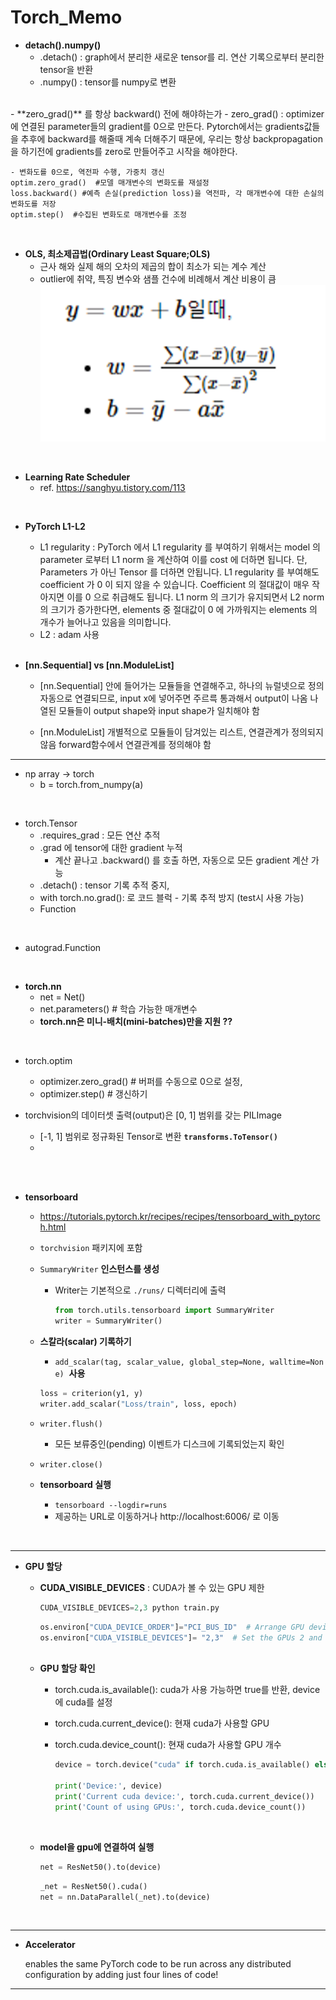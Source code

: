 # Torch_Memo

- **detach().numpy()**
    - .detach()  :  graph에서 분리한 새로운 tensor를 리.  연산 기록으로부터 분리한 tensor을 반환
    - .numpy() : tensor를 numpy로 변환
<br/>
- **zero_grad()** 를 항상 backward() 전에 해야하는가
    - zero_grad() :  optimizer에 연결된 parameter들의 gradient를 0으로 만든다.
    Pytorch에서는 gradients값들을 추후에 backward를 해줄때 계속 더해주기 때문에, 우리는 항상 backpropagation을 하기전에 gradients를 zero로 만들어주고 시작을 해야한다.
    
    - 변화도를 0으로, 역전파 수행, 가중치 갱신
    optim.zero_grad()  #모델 매개변수의 변화도를 재설정
    loss.backward() #예측 손실(prediction loss)을 역전파, 각 매개변수에 대한 손실의 변화도를 저장
    optim.step()  #수집된 변화도로 매개변수를 조정
    

<br/>

- **OLS, 최소제곱법(Ordinary Least Square;OLS)**
    - 근사 해와 실제 해의 오차의 제곱의 합이 최소가 되는 계수 계산
    - outlier에 취약, 특징 변수와 샘플 건수에 비례해서 계산 비용이 큼
    ![alt text](image.png)
<br/>

- **Learning Rate Scheduler**
    - ref. https://sanghyu.tistory.com/113
<br/>

- **PyTorch  L1-L2**
    - L1 regularity : PyTorch 에서 L1 regularity 를 부여하기 위해서는 model 의 parameter 로부터 L1 norm 을 계산하여 이를 cost 에 더하면 됩니다. 단, Parameters 가 아닌 Tensor 를 더하면 안됩니다.
    L1 regularity 를 부여해도 coefficient 가 0 이 되지 않을 수 있습니다. Coefficient 의 절대값이 매우 작아지면 이를 0 으로 취급해도 됩니다.
    L1 norm 의 크기가 유지되면서 L2 norm 의 크기가 증가한다면, elements 중 절대값이 0 에 가까워지는 elements 의 개수가 늘어나고 있음을 의미합니다.
    - L2 : adam 사용
    <br/>

- **[nn.Sequential] vs [nn.ModuleList]**
    - [nn.Sequential]
    안에 들어가는 모듈들을 연결해주고, 하나의 뉴럴넷으로 정의
    자동으로 연결되므로, input x에 넣어주면 주르륵 통과해서 output이 나옴
    나열된 모듈들이 output shape와 input shape가 일치해야 함
    
    - [nn.ModuleList]
    개별적으로 모듈들이 담겨있는 리스트, 연결관계가 정의되지 않음
    forward함수에서 연결관계를 정의해야 함
    

---

- np array → torch
    - b = torch.from_numpy(a)
<br/>

- torch.Tensor
    - .requires_grad  : 모든 연산 추적
    - .grad 에 tensor에 대한 gradient 누적
        - 계산 끝나고 .backward() 를 호출 하면, 자동으로 모든 gradient 계산 가능
    - .detach() : tensor 기록 추적 중지,
    - with torch.no.grad(): 로 코드 블럭 - 기록 추적 방지 (test시 사용 가능)
    - Function
<br/>

- autograd.Function
<br/>

- **torch.nn**
    - net = Net()
    - net.parameters()    # 학습 가능한 매개변수
    - **torch.nn은 미니-배치(mini-batches)만을 지원 ??**
<br/>

- torch.optim
    - optimizer.zero_grad()  # 버퍼를 수동으로 0으로 설정,
    - optimizer.step()  # 갱신하기
    
- torchvision의 데이터셋 출력(output)은 [0, 1] 범위를 갖는 PILImage
    - [-1, 1] 범위로 정규화된 Tensor로 변환  **`transforms.ToTensor()`**
    - 
<br/>
<br/>

- **tensorboard**
    - https://tutorials.pytorch.kr/recipes/recipes/tensorboard_with_pytorch.html
    - `torchvision` 패키지에 포함
    - `SummaryWriter` **인스턴스를 생성**
        - Writer는 기본적으로 `./runs/` 디렉터리에 출력
            
            ```python
            from torch.utils.tensorboard import SummaryWriter
            writer = SummaryWriter()
            ```
            
    - **스칼라(scalar) 기록하기**
        - `add_scalar(tag, scalar_value, global_step=None, walltime=None)`  **사용**
        
        ```python
        loss = criterion(y1, y)
        writer.add_scalar("Loss/train", loss, epoch)
        ```
        
    - `writer.flush()`
        - 모든 보류중인(pending) 이벤트가 디스크에 기록되었는지 확인
    - `writer.close()`
    
    - **tensorboard 실행**
        - `tensorboard --logdir=runs`
        - 제공하는 URL로 이동하거나 http://localhost:6006/ 로 이동
<br/>

---
- **GPU 할당**
    - **CUDA_VISIBLE_DEVICES**  : CUDA가 볼 수 있는 GPU 제한
        
        ```python
        CUDA_VISIBLE_DEVICES=2,3 python train.py
        ```
        
        ```python
        os.environ["CUDA_DEVICE_ORDER"]="PCI_BUS_ID"  # Arrange GPU devices starting from 0
        os.environ["CUDA_VISIBLE_DEVICES"]= "2,3"  # Set the GPUs 2 and 3 to use
        ```
    <br/>
    
    - **GPU 할당 확인**
        - torch.cuda.is_available(): cuda가 사용 가능하면 true를 반환, device에 cuda를 설정
        - torch.cuda.current_device(): 현재 cuda가 사용할 GPU
        - torch.cuda.device_count(): 현재 cuda가 사용할 GPU 개수
            
            ```python
            device = torch.device("cuda" if torch.cuda.is_available() else "cpu")
            
            print('Device:', device)
            print('Current cuda device:', torch.cuda.current_device())
            print('Count of using GPUs:', torch.cuda.device_count())
            ```
    <br/>   
    
    - **model을 gpu에 연결하여 실행**
        
        ```python
        net = ResNet50().to(device)
        ```
        
        ```python
        _net = ResNet50().cuda()
        net = nn.DataParallel(_net).to(device)
        ```
      <br/>
---  
- **Accelerator**
    
    enables the same PyTorch code to be run across any distributed configuration by adding just four lines of code!
---